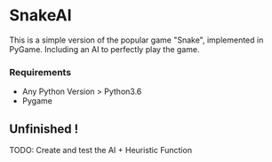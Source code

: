 # SnakeAI
This is a simple version of the popular game "Snake", implemented in PyGame. Including an AI to perfectly play the game.

### Requirements
- Any Python Version > Python3.6
- Pygame

## Unfinished !
TODO:
Create and test the AI + Heuristic Function
